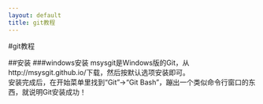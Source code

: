 ```yaml
---
layout: default
title: git教程
---
```

#git教程

##安装
###windows安装
msysgit是Windows版的Git，从http://msysgit.github.io/下载，然后按默认选项安装即可。  
安装完成后，在开始菜单里找到“Git”->“Git Bash”，蹦出一个类似命令行窗口的东西，就说明Git安装成功！

